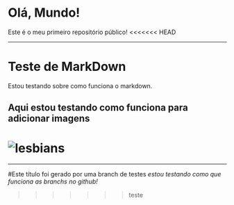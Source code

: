 # Olá, Mundo!
 Este é o meu primeiro repositório público!
<<<<<<< HEAD
 ***
# Teste de MarkDown
 Estou testando sobre como funciona o markdown.
## Aqui estou testando como funciona para adicionar imagens 
![lesbians](https://github.com/Diluru/Ola-Mundo/assets/141971850/59de93a2-3a13-4a24-a244-2237de5b1593)
=======

***

#Este título foi gerado por uma branch de testes
    *estou testando como que funciona as branchs no github!*
>>>>>>> teste
